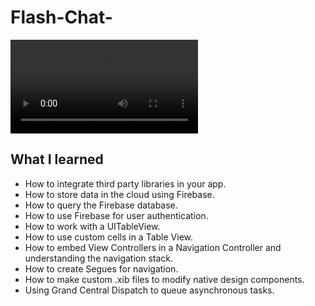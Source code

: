 # Flash-Chat-

![](FlashChat1.mov)


## What I learned

* How to integrate third party libraries in your app.
* How to store data in the cloud using Firebase.
* How to query the Firebase database.
* How to use Firebase for user authentication.
* How to work with a UITableView.
* How to use custom cells in a Table View.
* How to embed View Controllers in a Navigation Controller and understanding the navigation stack.
* How to create Segues for navigation.
* How to make custom .xib files to modify native design components.
* Using Grand Central Dispatch to queue asynchronous tasks.

